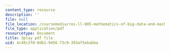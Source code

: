 ```yaml
---
content_type: resource
description: ''
file: null
file_location: /coursemedia/res-ll-005-mathematics-of-big-data-and-machine-learning-january-iap-2020/4c49c3f00db1945673c9393af5ebabba_4StlYd7xKFA.pdf
file_type: application/pdf
resourcetype: Document
title: 3play pdf file
uid: 4c49c3f0-0db1-9456-73c9-393af5ebabba
---
```

